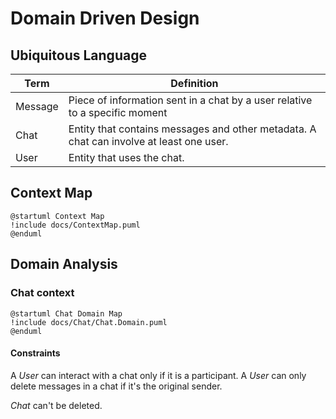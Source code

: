 # Domain Driven Design

## Ubiquitous Language

|Term | Definition|
|-----|-----------|
|Message| Piece of information sent in a chat by a user relative to a specific moment |
|Chat | Entity that contains messages and other metadata. A chat can involve at least one user.|
|User | Entity that uses the chat.|

## Context Map

```plantuml
@startuml Context Map
!include docs/ContextMap.puml
@enduml
```

## Domain Analysis

### Chat context
```plantuml
@startuml Chat Domain Map
!include docs/Chat/Chat.Domain.puml
@enduml
```
#### Constraints
A *User* can interact with a chat only if it is a participant.
A *User* can only delete messages in a chat if it's the original sender.

*Chat* can't be deleted.